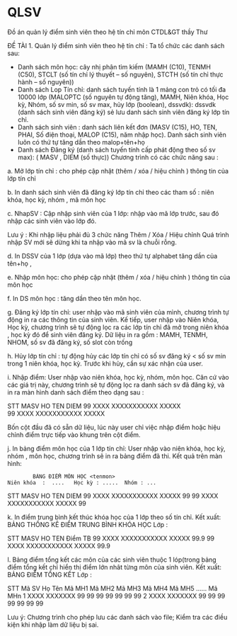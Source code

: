 # QLSV
Đồ án quản lý điểm sinh viên theo hệ tín chỉ môn CTDL&amp;GT thầy Thư

ĐỀ TÀI 1.	Quản lý điểm sinh viên theo hệ tín chỉ :  Ta tổ chức các danh sách sau: 
- Danh sách môn học: cây nhị phân tìm kiếm (MAMH (C10), TENMH (C50), STCLT (số tín chỉ lý thuyết – số nguyên), STCTH (số tín chỉ thực hành – số nguyên))
- Danh sách Lop Tín chỉ: danh sách tuyến tính là 1 mảng con trỏ có tối đa 10000 lớp (MALOPTC (số nguyên tự động tăng),  MAMH, Niên khóa, Học kỳ, Nhóm, số sv min, số sv max, hủy lớp (boolean), dssvdk): dssvdk (danh sách sinh viên đăng ký) sẻ lưu danh sách sinh viên  đăng ký lớp tín chỉ.
- Danh sách sinh viên : danh sách liên kết đơn (MASV (C15), HO, TEN,  PHAI, Số điện thoại, MALOP (C15), năm nhập học). Danh sách sinh viên luôn có thứ tự tăng dần theo malop+tên+họ
- Danh sách Đăng ký (danh sách tuyến tính cấp phát động theo số sv max): ( MASV ,  DIEM (số thực))
Chương trình có các chức năng sau :

a. Mở lớp tín chỉ : cho phép cập nhật (thêm / xóa / hiệu chỉnh ) thông tin của lớp tín chỉ

b. In danh sách sinh viên đã đăng ký lớp tín chỉ  theo các tham số : niên khóa, học kỳ, nhóm , mã môn học

c. NhapSV : Cập nhập sinh viên của 1 lớp: nhập vào mã lớp trước, sau đó nhập các sinh viên vào lớp đó.

Lưu ý : Khi nhập liệu phải đủ 3 chức năng Thêm / Xóa / Hiệu chỉnh
            Quá trình nhập SV mới sẽ dừng khi ta nhập vào  mã sv là chuỗi rỗng.
  
d. In DSSV của 1 lớp (dựa vào mã lớp) theo thứ tự alphabet tăng dần của tên+họ ,

e. Nhập môn học: cho phép cập nhật (thêm / xóa / hiệu chỉnh ) thông tin của môn học

f. In DS môn  học : tăng dần theo tên môn học.

g. Đăng ký lớp tín chỉ: user nhập vào mã sinh viên của mình, chương trình tự động in ra các thông tin của sinh viên.  Kế tiếp, user nhập vào Niên khóa, Học kỳ, chương trình sẽ tự động lọc ra các lớp tín chỉ đã mở trong niên khóa , học kỳ đó để sinh viên đăng ký. Dữ liệu in ra gồm : MAMH, TENMH, NHOM, số sv đã đăng ký, số slot còn trống

h. Hủy lớp tín chỉ : tự động hủy các lớp tín chỉ có số sv đăng ký < số sv min trong 1 niên khóa, học kỳ. Trước khi hủy, cần sự xác nhận của user.

i. Nhập điểm: User nhập vào niên khóa, học kỳ, nhóm, môn học. Căn cứ vào các giá trị này, chương trình sẽ tự động lọc ra danh sách sv đã đăng ký, và in ra màn hình danh sách điểm theo dạng sau :

STT	MASV	HO	          TEN	  DIEM
99	XXXX	XXXXXXXXXXX	XXXXX	
99	XXXX	XXXXXXXXXXX	XXXXX	
				
Bốn cột đầu đã có sẵn dữ liệu, lúc này user chỉ việc nhập điểm hoặc hiệu chỉnh điểm trực tiếp vào khung trên cột điểm.

j. In bảng điểm môn học của 1 lớp tín chỉ: User nhập vào niên khóa, học kỳ, nhóm , môn học, chương trình sẽ in ra bảng điểm đã thi. Kết  quả trên màn hình:

            BẢNG ĐIỂM MÔN HỌC <tenmon>
	Niên khóa  :  ....   Học kỳ : .....  Nhóm : ...	 
	 
STT	MASV	HO	         TEN	  DIEM
99	XXXX	XXXXXXXXXXX	XXXXX	  99
99	XXXX	XXXXXXXXXXX	XXXXX	  99

k. In điểm trung bình kết thúc khóa học của 1 lớp theo số tín chỉ. Kết xuất:
      BẢNG THỐNG KÊ ĐIỂM TRUNG BÌNH KHÓA HỌC 
      	Lớp 	 : <malop>	 
	 
STT	MASV	HO	         TEN	Điểm TB 
99	XXXX	XXXXXXXXXXX	XXXXX	  99.9
99	XXXX	XXXXXXXXXXX	XXXXX	  99.9

l. Bảng điểm tổng kết các môn của các sinh viên thuộc 1 lóp(trong bảng điểm tổng kết chỉ hiển thị điểm lớn nhât từng môn của sinh viên. Kết xuất: 
                  BẢNG ĐIỂM TỔNG KẾT
			              Lớp  : <malop>    	 
	  
STT	Mã SV	Họ Tên	Mã MH1	Mã MH2	Mã MH3	Mã MH4	Mã MH5	……	Mã MHn
1   XXXX	XXXXXXX	99	    99	      99	    99	    99	  99	  99
2	  XXXX	XXXXXXX	99	    99	      99	    99	    99	  99	  99

Lưu ý: Chương trình cho phép lưu các danh sách vào file; Kiểm tra các điều kiện khi nhập làm dữ liệu bị sai.

